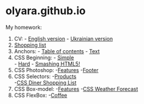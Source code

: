 # olyara.github.io
My homework:
1. CV: - [English version](https://olyara.github.io/CV/cv_en.html)
       - [Ukrainian version](https://olyara.github.io/CV/cv_uk.html)
2. [Shopping list](https://olyara.github.io/Shopping-list/task1.html)
3. Anchors: - [Table of contents](https://olyara.github.io/Anchors/task2_1.html) 
            - [Text](https://olyara.github.io/Anchors/task2_2.html)
4. CSS Beginning: - [Simple](https://olyara.github.io/styles-simple/)  
           - [Hard](https://olyara.github.io/styles-hard/)
           - [Smashing HTML5!](https://olyara.github.io/smashingHTML5/)
5. CSS Photoshop: -[Features](https://olyara.github.io/features-photoshop/)
                  -[Footer](https://olyara.github.io/footer-photoshop/)
6. CSS Selectors: -[Products](https://olyara.github.io/products/)     
                  -[CSS Diner Shopping List](https://olyara.github.io/css-diner-shopping-list/)
7. CSS Box-model: -[Features](https://olyara.github.io/features-box-model/)
                  -[CSS Weather Forecast](https://olyara.github.io/forecast/)
8. CSS FlexBox: -[Coffee](https://olyara.github.io/coffee/)
